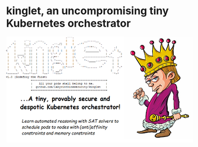 # kinglet, an uncompromising tiny Kubernetes orchestrator

![alt text](https://github.com/labyrinthinesecurity/kinglet/blob/main/banner.png?raw=true)
